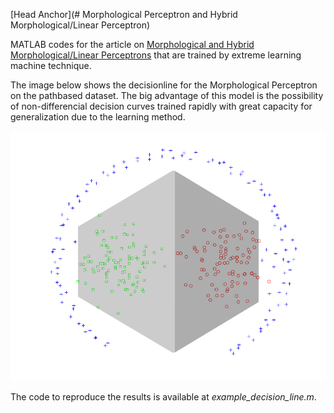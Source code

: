 [Head Anchor](# Morphological Perceptron and Hybrid Morphological/Linear Perceptron)

MATLAB codes for the article on [Morphological and Hybrid Morphological/Linear Perceptrons](https://www.sciencedirect.com/science/article/abs/pii/S0893608019303958) that are trained by extreme learning machine technique.

The image below shows the decisionline for the Morphological Perceptron on the pathbased dataset. The big advantage of this model is the possibility of non-differencial decision curves trained rapidly with great capacity for generalization due to the learning method.

![alt decisionline](pathbased.png)

The code to reproduce the results is available at _example_decision_line.m_.
